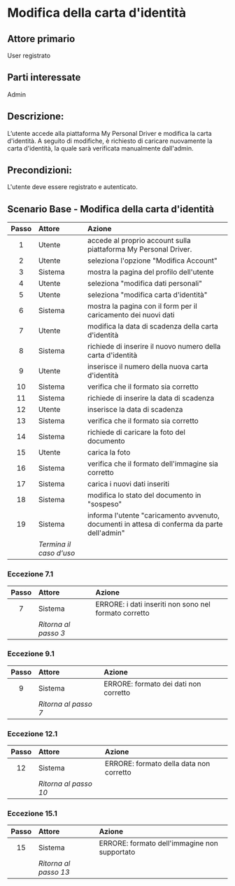 # Modifica della carta d'identità
## Attore primario
User registrato

## Parti interessate
Admin

## Descrizione:  
L’utente accede alla piattaforma My Personal Driver e modifica la carta d'identità. A seguito di modifiche, 
è richiesto di caricare nuovamente la carta d'identità, la quale sarà verificata manualmente dall'admin.

## Precondizioni: 
L'utente deve essere registrato e autenticato.

## Scenario Base - Modifica della carta d'identità

| Passo | Attore                  | Azione                                                                                           | 
|:-----:|:------------------------|:-------------------------------------------------------------------------------------------------| 
|   1   | Utente                  | accede al proprio account sulla piattaforma My Personal Driver.                                  | 
|   2   | Utente                  | seleziona l'opzione "Modifica Account"                                                           |
|   3   | Sistema                 | mostra la pagina del profilo dell'utente                                                         | 
|   4   | Utente                  | seleziona "modifica dati personali"                                                              |
|   5   | Utente                  | seleziona "modifica carta d'identità"                                                            |
|   6   | Sistema                 | mostra la pagina con il form per il caricamento dei nuovi dati                                   |
|   7   | Utente                  | modifica la data di scadenza della carta d'identità                                              |
|   8   | Sistema                 | richiede di inserire il nuovo numero della carta d'identità                                      |
|   9   | Utente                  | inserisce il numero della nuova carta d'identità                                                 |
|  10   | Sistema                 | verifica che il formato sia corretto                                                             |
|  11   | Sistema                 | richiede di inserire la data di scadenza                                                         |
|  12   | Utente                  | inserisce la data di scadenza                                                                    |
|  13   | Sistema                 | verifica che il formato sia corretto                                                             |
|  14   | Sistema                 | richiede di caricare la foto del documento                                                       |
|  15   | Utente                  | carica la foto                                                                                   |
|  16   | Sistema                 | verifica che il formato dell'immagine sia corretto                                               |
|  17   | Sistema                 | carica i nuovi dati inseriti                                                                     |
|  18   | Sistema                 | modifica lo stato del documento in "sospeso"                                                     |
|  19   | Sistema                 | informa l'utente "caricamento avvenuto, documenti in attesa di conferma da parte dell'admin"     |
|       | *Termina il caso d'uso* |                                                                                                  |

### Eccezione 7.1
| Passo | Attore                  | Azione                                                | 
|:-----:|:------------------------|:------------------------------------------------------| 
|   7   | Sistema                 | ERRORE: i dati inseriti non sono nel formato corretto |
|       | *Ritorna al passo 3*    |                                                       |

### Eccezione 9.1
| Passo | Attore               | Azione                                | 
|:-----:|:---------------------|:--------------------------------------| 
|   9   | Sistema              | ERRORE: formato dei dati non corretto |
|       | *Ritorna al passo 7* |                                       |

### Eccezione 12.1
| Passo | Attore                | Azione                                  | 
|:-----:|:----------------------|:----------------------------------------| 
|  12   | Sistema               | ERRORE: formato della data non corretto |
|       | *Ritorna al passo 10* |                                         |

### Eccezione 15.1
| Passo | Attore                | Azione                                       | 
|:-----:|:----------------------|:---------------------------------------------| 
|  15   | Sistema               | ERRORE: formato dell'immagine non supportato |
|       | *Ritorna al passo 13* |                                              |